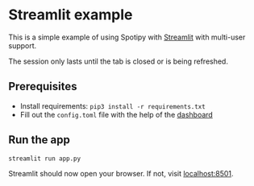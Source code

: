 # Streamlit example

This is a simple example of using Spotipy with [Streamlit](https://streamlit.io/) with multi-user support.

The session only lasts until the tab is closed or is being refreshed.

## Prerequisites

- Install requirements: `pip3 install -r requirements.txt`
- Fill out the `config.toml` file with the help of the [dashboard](https://developer.spotify.com/dashboard/applications)

## Run the app

```console
streamlit run app.py
```

Streamlit should now open your browser. If not, visit [localhost:8501](http://localhost:8501).

